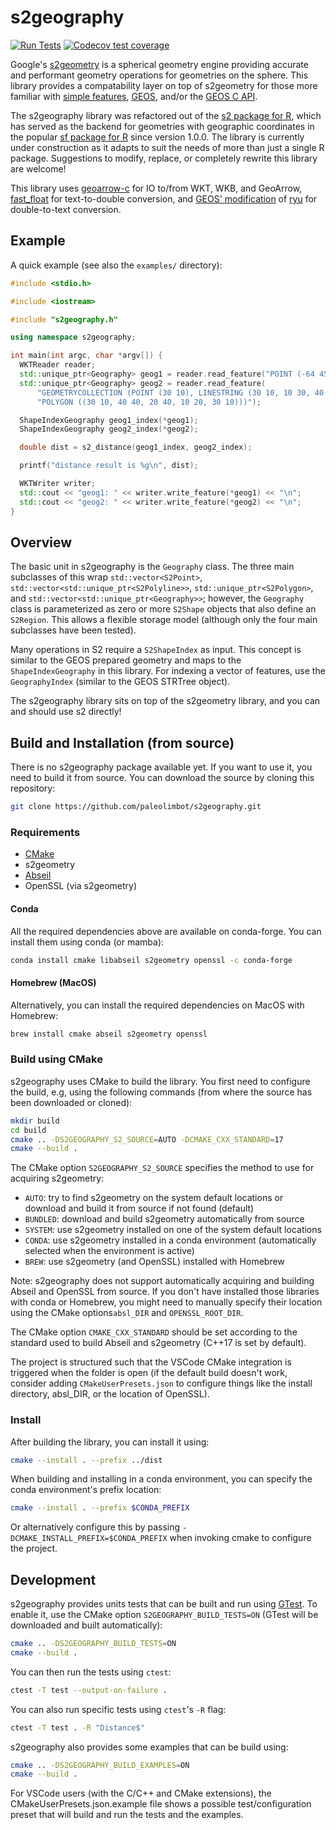 
# s2geography

[![Run Tests](https://github.com/paleolimbot/s2geography/actions/workflows/build-and-run.yaml/badge.svg)](https://github.com/paleolimbot/s2geography/actions/workflows/build-and-run.yaml)
[![Codecov test coverage](https://codecov.io/gh/paleolimbot/s2geography/branch/master/graph/badge.svg)](https://app.codecov.io/gh/paleolimbot/s2geography?branch=master)

Google's [s2geometry](https://github.com/google/s2geometry) is a spherical geometry engine providing accurate and performant geometry operations for geometries on the sphere. This library provides a compatability layer on top of s2geometry for those more familiar with [simple features](https://en.wikipedia.org/wiki/Simple_Features), [GEOS](https://libgeos.org), and/or the [GEOS C API](https://libgeos.org/doxygen/geos__c_8h.html).

The s2geography library was refactored out of the [s2 package for R](https://github.com/r-spatial/s2), which has served as the backend for geometries with geographic coordinates in the popular [sf package for R](https://github.com/r-spatial/sf) since version 1.0.0. The library is currently under construction as it adapts to suit the needs of more than just a single R package. Suggestions to modify, replace, or completely rewrite this library are welcome!

This library uses [geoarrow-c](https://github.com/geoarrow/geoarrow-c) for IO to/from WKT, WKB, and GeoArrow, [fast_float](https://github.com/fastfloat/fast_float) for text-to-double conversion, and [GEOS' modification](https://github.com/libgeos/geos/tree/e8028977055522fd103d06d75e1e2940ae52bfc3/src/deps/ryu) of [ryu](https://github.com/ulfjack/ryu/) for double-to-text conversion.

## Example

A quick example (see also the `examples/` directory):

```cpp
#include <stdio.h>

#include <iostream>

#include "s2geography.h"

using namespace s2geography;

int main(int argc, char *argv[]) {
  WKTReader reader;
  std::unique_ptr<Geography> geog1 = reader.read_feature("POINT (-64 45)");
  std::unique_ptr<Geography> geog2 = reader.read_feature(
      "GEOMETRYCOLLECTION (POINT (30 10), LINESTRING (30 10, 10 30, 40 40), "
      "POLYGON ((30 10, 40 40, 20 40, 10 20, 30 10)))");

  ShapeIndexGeography geog1_index(*geog1);
  ShapeIndexGeography geog2_index(*geog2);

  double dist = s2_distance(geog1_index, geog2_index);

  printf("distance result is %g\n", dist);

  WKTWriter writer;
  std::cout << "geog1: " << writer.write_feature(*geog1) << "\n";
  std::cout << "geog2: " << writer.write_feature(*geog2) << "\n";
}
```

## Overview

The basic unit in s2geography is the `Geography` class. The three main subclasses of this wrap `std::vector<S2Point>`, `std::vector<std::unique_ptr<S2Polyline>>`, `std::unique_ptr<S2Polygon>`, and `std::vector<std::unique_ptr<Geography>>`; however, the `Geography` class is parameterized as zero or more `S2Shape` objects that also define an `S2Region`. This allows a flexible storage model (although only the four main subclasses have been tested).

Many operations in S2 require a `S2ShapeIndex` as input. This concept is similar to the GEOS prepared geometry and maps to the `ShapeIndexGeography` in this library. For indexing a vector of features, use the `GeographyIndex` (similar to the GEOS STRTree object).

The s2geography library sits on top of the s2geometry library, and you can and should use s2 directly!

## Build and Installation (from source)

There is no s2geography package available yet. If you want to use it, you need to build it from source. You can download the source by cloning this repository:

```bash
git clone https://github.com/paleolimbot/s2geography.git
```

### Requirements

- [CMake](https://cmake.org/)
- s2geometry
- [Abseil](https://github.com/abseil/abseil-cpp)
- OpenSSL (via s2geometry)

#### Conda

All the required dependencies above are available on conda-forge. You can install them using conda (or mamba):

```bash
conda install cmake libabseil s2geometry openssl -c conda-forge
```

#### Homebrew (MacOS)

Alternatively, you can install the required dependencies on MacOS with Homebrew:

``` bash
brew install cmake abseil s2geometry openssl
```

### Build using CMake

s2geography uses CMake to build the library. You first need to configure the build, e.g, using the following commands (from where the source has been downloaded or cloned):

```bash
mkdir build
cd build
cmake .. -DS2GEOGRAPHY_S2_SOURCE=AUTO -DCMAKE_CXX_STANDARD=17
cmake --build .
```

The CMake option `S2GEOGRAPHY_S2_SOURCE` specifies the method to use for acquiring s2geometry:

- `AUTO`: try to find s2geometry on the system default locations or download and build it from source if not found (default)
- `BUNDLED`: download and build s2geometry automatically from source
- `SYSTEM`: use s2geometry installed on one of the system default locations
- `CONDA`: use s2geometry installed in a conda environment (automatically selected when the environment is active)
- `BREW`: use s2geometry (and OpenSSL) installed with Homebrew

Note: s2geography does not support automatically acquiring and building Abseil and OpenSSL from source. If you don't have installed those libraries with conda or Homebrew, you might need to manually specify their location using the CMake options`absl_DIR` and `OPENSSL_ROOT_DIR`.

The CMake option `CMAKE_CXX_STANDARD` should be set according to the standard used to build Abseil and s2geometry (C++17 is set by default).

The project is structured such that the VSCode CMake integration is triggered when the folder is open (if the default build doesn't work, consider adding `CMakeUserPresets.json` to configure things like the install directory, absl_DIR, or the location of OpenSSL).

### Install

After building the library, you can install it using:

```bash
cmake --install . --prefix ../dist
```

When building and installing in a conda environment, you can specify the conda environment's prefix location:

```bash
cmake --install . --prefix $CONDA_PREFIX
```

Or alternatively configure this by passing `-DCMAKE_INSTALL_PREFIX=$CONDA_PREFIX` when invoking cmake to configure the project.

## Development

s2geography provides units tests that can be built and run using [GTest](https://github.com/google/googletest). To enable it, use the CMake option `S2GEOGRAPHY_BUILD_TESTS=ON` (GTest will be downloaded and built automatically):

```bash
cmake .. -DS2GEOGRAPHY_BUILD_TESTS=ON
cmake --build .
```

You can then run the tests using `ctest`:

```bash
ctest -T test --output-on-failure .
```

You can also run specific tests using `ctest`'s `-R` flag:

```bash
ctest -T test . -R "Distance$"
```

s2geography also provides some examples that can be build using:

```bash
cmake .. -DS2GEOGRAPHY_BUILD_EXAMPLES=ON
cmake --build .
```

For VSCode users (with the C/C++ and CMake extensions), the CMakeUserPresets.json.example file shows a possible test/configuration preset that will build and run the tests and the examples.
